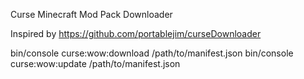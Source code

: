 Curse Minecraft Mod Pack Downloader

Inspired by https://github.com/portablejim/curseDownloader

bin/console curse:wow:download /path/to/manifest.json
bin/console curse:wow:update /path/to/manifest.json